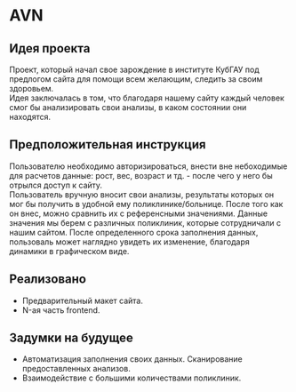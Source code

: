 # AVN

## Идея проекта

Проект, который начал свое зарождение в институте КубГАУ под предлогом сайта для помощи всем желающим, следить за своим здоровьем.\
Идея заключалась в том, что благодаря нашему сайту каждый человек смог бы анализировать свои анализы, в каком состоянии они находятся.

## Предположительная инструкция

Пользователю необходимо авторизироваться, внести вне небоходимые для расчетов данные: рост, вес, возраст и тд. - после чего у него бы отрылся доступ к сайту.\
Пользователь вручную вносит свои анализы, результаты которых он мог бы получить в удобной ему поликлинике/больнице. После того как он внес, можно сравнить их с референсными значениями. Данные значения мы берем с различных поликлиник, которые сотрудничали с нашим сайтом. После определенного срока заполнения данных, пользоваль может наглядно увидеть их изменение, благодаря динамики в графическом виде.

## Реализовано

- Предварительный макет сайта.
- N-ая часть frontend. 

## Задумки на будущее

- Автоматизация заполнения своих данных. Сканирование предоставленных анализов.
- Взаимодействие с большими количествами поликлиник.
